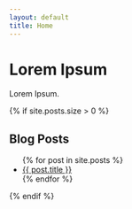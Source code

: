 ```yaml
---
layout: default
title: Home
---
```


# Lorem Ipsum
Lorem Ipsum.

{% if site.posts.size > 0 %}
## Blog Posts

<ul>
  {% for post in site.posts %}
    <li>
      <a href="{{ post.url | relative_url }}">{{ post.title }}</a>
    </li>
  {% endfor %}
</ul>
{% endif %}
